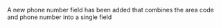 A new phone number field has been added that combines the area code and phone number into a single field
